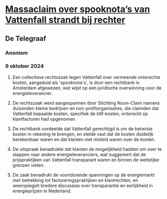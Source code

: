 # [Massaclaim over spooknota’s van Vattenfall strandt bij rechter](https://advance.lexis.com/api/document?collection=news&id=urn:contentItem:6D50-0G71-JBNJ-209B-00000-00&context=1519360)
## De Telegraaf
### Anoniem
### 9 oktober 2024

1. Een collectieve rechtszaak tegen Vattenfall over vermeende onterechte kosten, aangeduid als 'spooknota's', is door een rechtbank in Amsterdam afgewezen, wat wijst op een juridische overwinning voor de energieleverancier.

2. De rechtszaak werd aangespannen door Stichting Nuon-Claim namens duizenden kleine bedrijven en non-profitorganisaties, die claimden dat Vattenfall bepaalde kosten, specifiek de kW-kosten, onterecht op klantfacturen had opgenomen.

3. De rechtbank oordeelde dat Vattenfall gerechtigd is om de betwiste kosten in rekening te brengen, en stelde vast dat de kosten duidelijk berekenbaar waren en dat klanten niet misleid waren over de kosten.

4. De uitspraak benadrukte dat klanten de mogelijkheid hadden om over te stappen naar andere energieleveranciers, wat suggereert dat de prijspraktijken van Vattenfall transparant waren en binnen de wettelijke grenzen vielen.

5. De zaak benadrukt de voortdurende spanningen op de energiemarkt met betrekking tot factureringspraktijken en klantrechten, en weerspiegelt bredere discussies over transparantie en eerlijkheid in energieprijzen in Nederland.